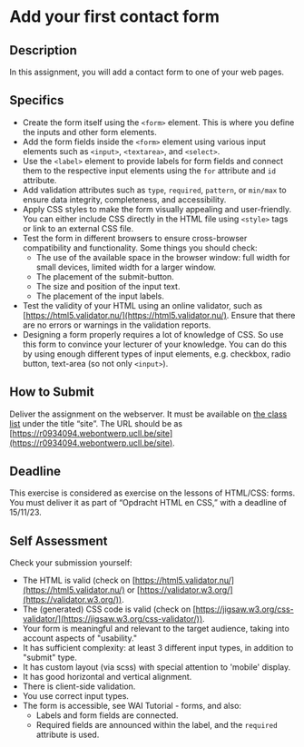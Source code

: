 # Add your first contact form

## Description

In this assignment, you will add a contact form to one of your web pages.

## Specifics

- Create the form itself using the `<form>` element. This is where you define the inputs and other form elements.
- Add the form fields inside the `<form>` element using various input elements such as `<input>`, `<textarea>`, and `<select>`.
- Use the `<label>` element to provide labels for form fields and connect them to the respective input elements using the `for` attribute and `id` attribute.
- Add validation attributes such as `type`, `required`, `pattern`, or `min/max` to ensure data integrity, completeness, and accessibility.
- Apply CSS styles to make the form visually appealing and user-friendly. You can either include CSS directly in the HTML file using `<style>` tags or link to an external CSS file.
- Test the form in different browsers to ensure cross-browser compatibility and functionality. Some things you should check:
  - The use of the available space in the browser window: full width for small devices, limited width for a larger window.
  - The placement of the submit-button.
  - The size and position of the input text.
  - The placement of the input labels.
- Test the validity of your HTML using an online validator, such as [https://html5.validator.nu/](https://html5.validator.nu/). Ensure that there are no errors or warnings in the validation reports.
- Designing a form properly requires a lot of knowledge of CSS. So use this form to convince your lecturer of your knowledge. You can do this by using enough different types of input elements, e.g. checkbox, radio button, text-area (so not only `<input>`).

## How to Submit

Deliver the assignment on the webserver. It must be available on [the class list](https://webontwerp.ucll.be/Ti-Front-end/reeksen/reeksoverzicht.html) under the title “site”. The URL should be as [https://r0934094.webontwerp.ucll.be/site](https://r0934094.webontwerp.ucll.be/site).

## Deadline

This exercise is considered as exercise on the lessons of HTML/CSS: forms. You must deliver it as part of “Opdracht HTML en CSS,” with a deadline of 15/11/23.

## Self Assessment

Check your submission yourself:

- The HTML is valid (check on [https://html5.validator.nu/](https://html5.validator.nu/) or [https://validator.w3.org/](https://validator.w3.org/)).
- The (generated) CSS code is valid (check on [https://jigsaw.w3.org/css-validator/](https://jigsaw.w3.org/css-validator/)).
- Your form is meaningful and relevant to the target audience, taking into account aspects of "usability."
- It has sufficient complexity: at least 3 different input types, in addition to "submit" type.
- It has custom layout (via scss) with special attention to 'mobile' display.
- It has good horizontal and vertical alignment.
- There is client-side validation.
- You use correct input types.
- The form is accessible, see WAI Tutorial - forms, and also:
  - Labels and form fields are connected.
  - Required fields are announced within the label, and the `required` attribute is used.
